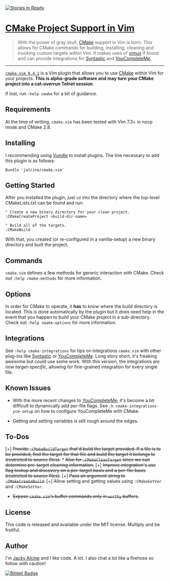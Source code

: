 [![Stories in Ready](https://badge.waffle.io/jalcine/cmake.vim.png?label=ready)](https://waffle.io/jalcine/cmake.vim)
# [CMake Project Support in Vim][site]

> With the power of gray skull, [CMake][] support in Vim is born. This allows for
> CMake commands for building, installing, cleaning and invoking custom
> targets within Vim. It makes uses of [vimux][] if found and can provide
> integrations for [Syntastic][] and [YouCompleteMe][ycm].

---

[`cmake.vim 0.4.1`][release] is a Vim plugin that allows you to use [CMake][cmake]
within Vim for your projects. **This is alpha-grade software and may turn your CMake
project into a cat-overrun Telnet session**.

If lost, run `:help cmake` for a bit of guidance.

## Requirements
At the time of writing, `cmake.vim` has been tested with Vim 7.3+ in nocp mode 
and CMake 2.8.

## Installing
I recommending using [Vundle][vundle] to install plugins. The line necessary 
to add this plugin is as follows:

```viml
Bundle 'jalcine/cmake.vim`
```

## Getting Started

After you installed the plugin, just `cd` into the directory where the
top-level CMakeLists.txt can be found and run:

```viml
" Create a new binary directory for your clean project.
:CMakeCreateProject <build-dir-name>

" Build all of the targets.
:CMakeBuild
```

With that, you created (or re-configured in a vanilla-setup) a new binary
directory and built the project.

## Commands
`cmake.vim` defines a few methods for generic interaction with CMake. Check
out `:help cmake-methods` for more information.

## Options
In order for CMake to operate, it **has** to know where the build directory is 
located. This is done automatically by the plugin but it does need help in the 
event that you happen to build your CMake project in a sub-directory. Check
out `:help cmake-options` for more information.

## Integrations

See `:help cmake-integrations` for tips on integrations `cmake.vim` with
other plug-ins like [Syntastic][] or [YouCompleteMe][ycm]. Long story short, it's
freaking awesome but could use some work. With this version, the integrations are now
*target-specific*, allowing for fine-grained integration for every single
file.

## Known Issues

  * With the more recent changes to [YouCompleteMe][ycm]; it's become a bit
    difficult to dynamically add per-file flags. See 
    `:h cmake-integrations-ycm-setup` on how to configure YouCompleteMe with
    CMake.

  * Getting and setting variables is still rough around the edges.

## To-Dos

  [+] ~~Provide `:CMakeBuildTarget` that'd build the target provided. If a file is 
    to be provided, find the target for that file and build the target it
    belongs to (restricted to source files).~~
    * ~~Also for `:CMakeCleanTarget` since we can determine pre-target cleaning
      information.~~
  [+] ~~Improve integration's use flag lookup and discovery on a per-target basis
    and a per-file basis (restricted to source files).~~
  [+] ~~Pass an argument string to `:CMakeCreateBuild`.~~
  [+] Allow setting and getting values using `:CMakeGetVar` and `:CMakeSetVar`.
  * ~~Expose `cmake.vim`'s buffer commands only in `worthy` buffers.~~

## License
This code is released and available under the MIT license. Multiply and be 
fruitful.

## Author
I'm [Jacky Alcine][jalcine] and I like code. A lot. I also chat a lot like a 
firehose so follow with caution!

[![Bitdeli Badge](https://d2weczhvl823v0.cloudfront.net/jalcine/cmake.vim/trend.png)](https://bitdeli.com/free "Bitdeli Badge")

[vundle]: https://github.com/gmarik/Vundle.vim
[cmake]: http://cmake.org
[syntastic]: https://github.com/scrooloose/syntastic
[ycm]: https://github.com/Valloric/YouCompleteMe/ 
[jalcine]: http://jalcine.me
[vimux]: https://github.com/benmills/vimux
[site]: http://jalcine.github.io/cmake.vim
[release]: https://github.com/jalcine/cmake.vim/tree/v0.4.1

